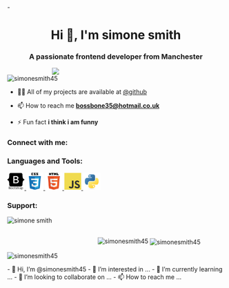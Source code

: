 -<h1 align="center">Hi 👋, I'm simone smith</h1>
<h3 align="center">A passionate frontend developer from Manchester</h3>
<img align="right" at="coding"width="400" src="C:\Users\bossb\Downloads\git hub giff 4.png">

<p align="left"> <img src="https://komarev.com/ghpvc/?username=simonesmith45&label=Profile%20views&color=0e75b6&style=flat" alt="simonesmith45" /> </p>

- 👨‍💻 All of my projects are available at [@github](@github)

- 📫 How to reach me **bossbone35@hotmail.co.uk**

- ⚡ Fun fact **i think i am funny**

<h3 align="left">Connect with me:</h3>
<p align="left">
</p>

<h3 align="left">Languages and Tools:</h3>
<p align="left"> <a href="https://getbootstrap.com" target="_blank" rel="noreferrer"> <img src="https://raw.githubusercontent.com/devicons/devicon/master/icons/bootstrap/bootstrap-plain-wordmark.svg" alt="bootstrap" width="40" height="40"/> </a> <a href="https://www.w3schools.com/css/" target="_blank" rel="noreferrer"> <img src="https://raw.githubusercontent.com/devicons/devicon/master/icons/css3/css3-original-wordmark.svg" alt="css3" width="40" height="40"/> </a> <a href="https://www.w3.org/html/" target="_blank" rel="noreferrer"> <img src="https://raw.githubusercontent.com/devicons/devicon/master/icons/html5/html5-original-wordmark.svg" alt="html5" width="40" height="40"/> </a> <a href="https://developer.mozilla.org/en-US/docs/Web/JavaScript" target="_blank" rel="noreferrer"> <img src="https://raw.githubusercontent.com/devicons/devicon/master/icons/javascript/javascript-original.svg" alt="javascript" width="40" height="40"/> </a> <a href="https://www.python.org" target="_blank" rel="noreferrer"> <img src="https://raw.githubusercontent.com/devicons/devicon/master/icons/python/python-original.svg" alt="python" width="40" height="40"/> </a> </p>

<h3 align="left">Support:</h3>
<p><a href="https://www.buymeacoffee.com/simone smith"> <img align="left" src="https://cdn.buymeacoffee.com/buttons/v2/default-yellow.png" height="50" width="210" alt="simone smith" /></a></p><br><br>

<p><img align="left" src="https://github-readme-stats.vercel.app/api/top-langs?username=simonesmith45&show_icons=true&locale=en&layout=compact" alt="simonesmith45" /></p>

<p>&nbsp;<img align="center" src="https://github-readme-stats.vercel.app/api?username=simonesmith45&show_icons=true&locale=en" alt="simonesmith45" /></p>

<p><img align="center" src="https://github-readme-streak-stats.herokuapp.com/?user=simonesmith45&" alt="simonesmith45" /></p>
-  👋 Hi, I’m @simonesmith45
- 👀 I’m interested in ...
- 🌱 I’m currently learning ...
- 💞️ I’m looking to collaborate on ...
- 📫 How to reach me ...

<!---
simonesmith45/simonesmith45 is a ✨ special ✨ repository because its `README.md` (this file) appears on your GitHub profile.
You can click the Preview link to take a look at your changes.
--->
